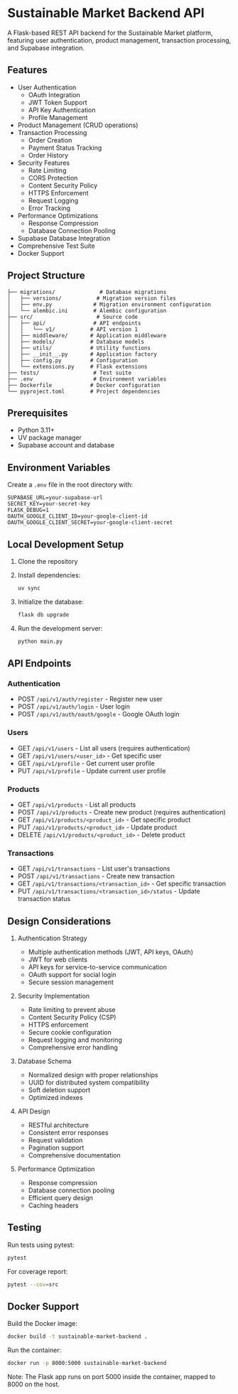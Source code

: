 # Sustainable Market Backend API

A Flask-based REST API backend for the Sustainable Market platform, featuring user authentication, product management, transaction processing, and Supabase integration.

## Features

- User Authentication
  - OAuth Integration
  - JWT Token Support
  - API Key Authentication
  - Profile Management
- Product Management (CRUD operations)
- Transaction Processing
  - Order Creation
  - Payment Status Tracking
  - Order History
- Security Features
  - Rate Limiting
  - CORS Protection
  - Content Security Policy
  - HTTPS Enforcement
  - Request Logging
  - Error Tracking
- Performance Optimizations
  - Response Compression
  - Database Connection Pooling
- Supabase Database Integration
- Comprehensive Test Suite
- Docker Support

## Project Structure

```
├── migrations/              # Database migrations
│   ├── versions/           # Migration version files
│   ├── env.py             # Migration environment configuration
│   └── alembic.ini        # Alembic configuration
├── src/                    # Source code
│   ├── api/               # API endpoints
│   │   └── v1/           # API version 1
│   ├── middleware/       # Application middleware
│   ├── models/           # Database models
│   ├── utils/            # Utility functions
│   ├── __init__.py       # Application factory
│   ├── config.py         # Configuration
│   └── extensions.py     # Flask extensions
├── tests/                 # Test suite
├── .env                   # Environment variables
├── Dockerfile            # Docker configuration
└── pyproject.toml        # Project dependencies
```

## Prerequisites

- Python 3.11+
- UV package manager
- Supabase account and database

## Environment Variables

Create a `.env` file in the root directory with:

```
SUPABASE_URL=your-supabase-url
SECRET_KEY=your-secret-key
FLASK_DEBUG=1
OAUTH_GOOGLE_CLIENT_ID=your-google-client-id
OAUTH_GOOGLE_CLIENT_SECRET=your-google-client-secret
```

## Local Development Setup

1. Clone the repository
2. Install dependencies:

   ```bash
   uv sync
   ```

3. Initialize the database:

   ```bash
   flask db upgrade
   ```

4. Run the development server:
   ```bash
   python main.py
   ```

## API Endpoints

### Authentication

- POST `/api/v1/auth/register` - Register new user
- POST `/api/v1/auth/login` - User login
- POST `/api/v1/auth/oauth/google` - Google OAuth login

### Users

- GET `/api/v1/users` - List all users (requires authentication)
- GET `/api/v1/users/<user_id>` - Get specific user
- GET `/api/v1/profile` - Get current user profile
- PUT `/api/v1/profile` - Update current user profile

### Products

- GET `/api/v1/products` - List all products
- POST `/api/v1/products` - Create new product (requires authentication)
- GET `/api/v1/products/<product_id>` - Get specific product
- PUT `/api/v1/products/<product_id>` - Update product
- DELETE `/api/v1/products/<product_id>` - Delete product

### Transactions

- GET `/api/v1/transactions` - List user's transactions
- POST `/api/v1/transactions` - Create new transaction
- GET `/api/v1/transactions/<transaction_id>` - Get specific transaction
- PUT `/api/v1/transactions/<transaction_id>/status` - Update transaction status

## Design Considerations

1. Authentication Strategy
   - Multiple authentication methods (JWT, API keys, OAuth)
   - JWT for web clients
   - API keys for service-to-service communication
   - OAuth support for social login
   - Secure session management

2. Security Implementation
   - Rate limiting to prevent abuse
   - Content Security Policy (CSP)
   - HTTPS enforcement
   - Secure cookie configuration
   - Request logging and monitoring
   - Comprehensive error handling

3. Database Schema
   - Normalized design with proper relationships
   - UUID for distributed system compatibility
   - Soft deletion support
   - Optimized indexes

4. API Design
   - RESTful architecture
   - Consistent error responses
   - Request validation
   - Pagination support
   - Comprehensive documentation

5. Performance Optimization
   - Response compression
   - Database connection pooling
   - Efficient query design
   - Caching headers

## Testing

Run tests using pytest:

```bash
pytest
```

For coverage report:

```bash
pytest --cov=src
```

## Docker Support

Build the Docker image:

```bash
docker build -t sustainable-market-backend .
```

Run the container:

```bash
docker run -p 8000:5000 sustainable-market-backend
```

Note: The Flask app runs on port 5000 inside the container, mapped to 8000 on the host.